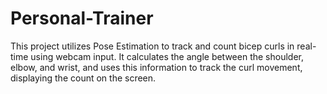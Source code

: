 # Personal-Trainer
This project utilizes Pose Estimation to track and count bicep curls in real-time using webcam input. It calculates the angle between the shoulder, elbow, and wrist, and uses this information to track the curl movement, displaying the count on the screen.
